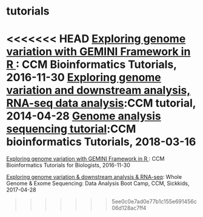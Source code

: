 # tutorials

<<<<<<< HEAD
[Exploring genome variation with GEMINI Framework in R ](http://htmlpreview.github.io/?https://github.com/naumenko-sa/tutorials/blob/master/GEMINI-R.html): CCM Bioinformatics Tutorials, 2016-11-30
[Exploring genome variation and downstream analysis, RNA-seq data analysis](https://docs.google.com/presentation/d/1RRnTsTWYn-Yo5OahbFj4F4ViWPuHIvMkzfYrOqxutv0/edit?usp=sharing):CCM tutorial, 2014-04-28
[Genome analysis sequencing tutorial](https://docs.google.com/presentation/d/1DR4iIY59p40pk404gv-QZqUhg4hpinMdT_Ub9UMR7wg/edit?usp=sharing):CCM bioinformatics Tutorials, 2018-03-16
=======
[Exploring genome variation with GEMINI Framework in R ](http://htmlpreview.github.io/?https://github.com/naumenko-sa/tutorials/blob/master/GEMINI-R.html): CCM Bioinformatics Tutorials for Biologists, 2016-11-30

[Exploring genome variation & downstream analysis & RNA-seq](https://docs.google.com/presentation/d/1RRnTsTWYn-Yo5OahbFj4F4ViWPuHIvMkzfYrOqxutv0/edit?usp=sharing):  Whole Genome & Exome Sequencing: Data Analysis Boot Camp, CCM, Sickkids, 2017-04-28
>>>>>>> 5ee0c0e7ad0e77b1c155e691456c06d128ac7ff4
